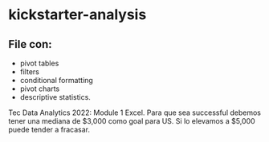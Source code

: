 # kickstarter-analysis
## File con:
* pivot tables
* filters
* conditional formatting
* pivot charts
* descriptive statistics.

Tec Data Analytics 2022: Module 1 Excel.
Para que sea successful debemos tener una mediana de $3,000 como goal para US. Si lo elevamos a $5,000 puede tender a fracasar.
